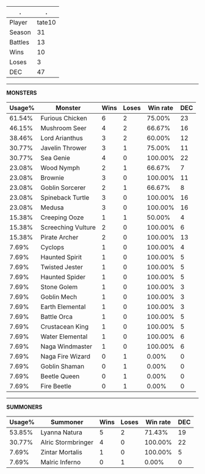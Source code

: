 .|.
|-|-
Player|tate10
Season|31
Battles|13
Wins|10
Loses|3
DEC|47

---
**MONSTERS**

Usage%|Monster|Wins|Loses|Win rate|DEC|
-|-|-|-|-|-|
61.54%|Furious Chicken|6|2|75.00%|23|
46.15%|Mushroom Seer|4|2|66.67%|16|
38.46%|Lord Arianthus|3|2|60.00%|12|
30.77%|Javelin Thrower|3|1|75.00%|11|
30.77%|Sea Genie|4|0|100.00%|22|
23.08%|Wood Nymph|2|1|66.67%|7|
23.08%|Brownie|3|0|100.00%|11|
23.08%|Goblin Sorcerer|2|1|66.67%|8|
23.08%|Spineback Turtle|3|0|100.00%|16|
23.08%|Medusa|3|0|100.00%|16|
15.38%|Creeping Ooze|1|1|50.00%|4|
15.38%|Screeching Vulture|2|0|100.00%|6|
15.38%|Pirate Archer|2|0|100.00%|13|
7.69%|Cyclops|1|0|100.00%|4|
7.69%|Haunted Spirit|1|0|100.00%|5|
7.69%|Twisted Jester|1|0|100.00%|5|
7.69%|Haunted Spider|1|0|100.00%|5|
7.69%|Stone Golem|1|0|100.00%|3|
7.69%|Goblin Mech|1|0|100.00%|3|
7.69%|Earth Elemental|1|0|100.00%|3|
7.69%|Battle Orca|1|0|100.00%|5|
7.69%|Crustacean King|1|0|100.00%|5|
7.69%|Water Elemental|1|0|100.00%|6|
7.69%|Naga Windmaster|1|0|100.00%|6|
7.69%|Naga Fire Wizard|0|1|0.00%|0|
7.69%|Goblin Shaman|0|1|0.00%|0|
7.69%|Beetle Queen|0|1|0.00%|0|
7.69%|Fire Beetle|0|1|0.00%|0|

---
**SUMMONERS**

Usage%|Summoner|Wins|Loses|Win rate|DEC|
-|-|-|-|-|-|
53.85%|Lyanna Natura|5|2|71.43%|19|
30.77%|Alric Stormbringer|4|0|100.00%|22|
7.69%|Zintar Mortalis|1|0|100.00%|5|
7.69%|Malric Inferno|0|1|0.00%|0|
